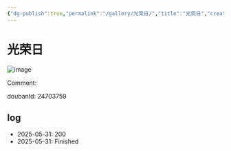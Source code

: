 ```yaml
---
{"dg-publish":true,"permalink":"/gallery/光荣日/","title":"光荣日","created":"2025-06-02T12:37:17.179+08:00"}
---
```



# 光荣日

![image](https://hiraeth-picbed.oss-cn-beijing.aliyuncs.com/20250531154133.webp)

Comment: 



doubanId: 24703759

## log

- 2025-05-31: 200
- 2025-05-31: Finished
